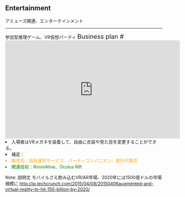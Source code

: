##  Entertainment

アミューズ関連、エンターテインメント

---

<div class="title">参加型推理ゲーム、VR仮想パーティ <span style="font-size:20px;">Business plan #</span></div>

<div class="frame">
<div class="right">

<div class="shadow">
<iframe width="560" height="315" src="https://www.youtube.com/embed/ILb5ExBzHqw?rel=0&hd=1&showinfo=0&theme=light&autohide=1&autoplay=1" frameborder="0" allowfullscreen></iframe>
</div>

</div>


<div class="left">
<li>入場者はVRメガネを装着して、自由に衣装や見た目を変更することができる。</li>
<li>補足：</li>
<li style="color:orange">販売先：自社運営サービス、パーティコンパニオン、旅行代理店</li>
<li style="color:green">関連技術：RoomAlive、Oculus Rift</li>

</div>



</div>

Note: 説明文
モバイルさえ飲み込むVR/AR市場、2020年には1500億ドルの市場規模に
http://jp.techcrunch.com/2015/04/08/20150406augmented-and-virtual-reality-to-hit-150-billion-by-2020/
